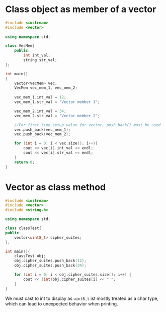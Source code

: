 # Class object as member of a vector

```cpp
#include <iostream>
#include <vector>
 
using namespace std;

class VecMem{
    public:
        int int_val;
        string str_val;
};

int main()
{
    vector<VecMem> vec;
    VecMem vec_mem_1, vec_mem_2;
    
    vec_mem_1.int_val = 12;
    vec_mem_1.str_val = "Vector member 1";

    vec_mem_2.int_val = 34;
    vec_mem_2.str_val = "Vector member 2";

    //For first time setup value for vector, push_back() must be used
    vec.push_back(vec_mem_1);
    vec.push_back(vec_mem_2);

    for (int i = 0; i < vec.size(); i++){
        cout << vec[i].int_val << endl;
        cout << vec[i].str_val << endl;
    }
    return 0;
}
```
# Vector as class method
```cpp
#include <iostream>
#include <vector>
#include <string.h>

using namespace std;

class classTest{
public:
    vector<uint8_t> cipher_suites;
};

int main(){
	classTest obj;
    obj.cipher_suites.push_back(12);
    obj.cipher_suites.push_back(34);

    for (int i = 0; i < obj.cipher_suites.size(); i++) {
        cout << (int)obj.cipher_suites[i] << " ";
    }
}
```
We must cast to int to display as ``uint8_t`` ist mostly treated as a char type, which can lead to unexpected behavior when printing.
